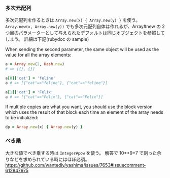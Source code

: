 ### 多次元配列

多次元配列を作るときは `Array.new(x) { Array.new(y) }` を使う。
`Array.new(x, Array.new(y))` でも多次元配列自体は作れるが、Array#new の 2 つ目のパラメーターとして与えられたデフォルトは同じオブジェクトを参照してしまう。
詳細は下記(rubydoc の sample)

When sending the second parameter, the same object will be used as the value for all the array elements:

```rb
a = Array.new(2, Hash.new)
# => [{}, {}]

a[0]['cat'] = 'feline'
a # => [{"cat"=>"feline"}, {"cat"=>"feline"}]

a[1]['cat'] = 'Felix'
a # => [{"cat"=>"Felix"}, {"cat"=>"Felix"}]
```

If multiple copies are what you want, you should use the block version which uses the result of that block each time an element of the array needs to be initialized:

```rb
dp = Array.new(x) { Array.new(y) }
```

### べき乗

大きな値でべき乗する時は `Integer#pow` を使う。
解答で 10**9+7 で割った余りなどを求められている時にはほぼ必須。
https://github.com/wantedly/yashima/issues/7653#issuecomment-612847975
